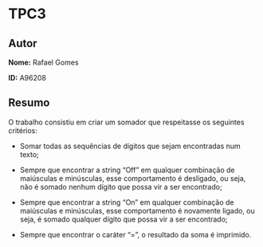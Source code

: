 # TPC3

## Autor

**Nome:** Rafael Gomes

**ID:** A96208

## Resumo
O trabalho consistiu em criar um somador que respeitasse os seguintes critérios:


- Somar todas as sequências de dígitos que sejam encontradas num texto;

- Sempre que encontrar a string “Off” em qualquer combinação de maiúsculas e 
minúsculas, esse comportamento é desligado, ou seja, não é somado nenhum dígito que possa vir a ser encontrado;

- Sempre que encontrar a string “On” em qualquer combinação de maiúsculas e minúsculas, esse comportamento é novamente ligado, ou seja, é somado qualquer dígito que possa vir a ser encontrado;

- Sempre que encontrar o caráter “=”, o resultado da soma é imprimido.
